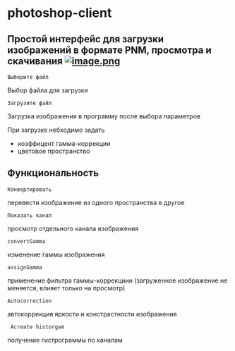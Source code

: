 # photoshop-client

Простой интерфейс для загрузки изображений в формате PNM, просмотра и скачивания
[![image.png](https://i.postimg.cc/Nf3vf1wW/image.png)](https://postimg.cc/zVFcxHvj)
---

``` Выберите файл ```

Выбор файла для загрузки


``` Загрузите файл ```

Загрузка изображения в программу после выбора параметров

При загрузке небходимо задать
- коэффицент гамма-коррекции
- цветовое пространство

## Функциональность

``` Конвертировать ```

перевести изображение из одного пространства в другое

``` Показать канал ```

просмотр отдельного канала изображения

``` convertGamma ```

изменение гаммы изображения

``` assignGamma ```

применение фильтра гаммы-коррекциии (загруженное изображение не меняется, влияет только на просмотр)

``` Autocorrection ```

автокоррекция яркости и констрастности изображения

``` Acreate historgam```

получение гистрограммы по каналам
